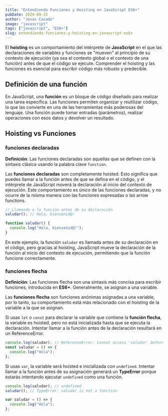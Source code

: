 ```yaml
---
title: "Entendiendo Funciones y Hoisting en JavaScript ES6+"
pubDate: 2024-09-25
author: "Jesús Casado"
image: "javascript"
tags: ["javascript", "ES6+"]
slug: entendiendo-funciones-y-hoisting-en-javascript-es6+
---
```


El **hoisting** es un comportamiento del intérprete de **JavaScript** en el que las declaraciones de variables y funciones se "mueven" al principio de su contexto de ejecución (ya sea el contexto global o el contexto de una función) antes de que el código se ejecute. Comprender el hoisting y las funciones es esencial para escribir código más robusto y predecible.

## Definición de una función

En JavaScript, una **función** es un bloque de código diseñado para realizar una tarea específica. Las funciones permiten organizar y reutilizar código, lo que las convierte en una de las herramientas más poderosas del lenguaje. Una función puede tomar entradas (parámetros), realizar operaciones con esos datos y devolver un resultado.

## Hoisting vs Funciones

### funciones declaradas

**Definición**: Las funciones declaradas son aquellas que se definen con la sintaxis clásica usando la palabra clave `function`.

Las **funciones declaradas** son completamente hoisted. Esto significa que puedes llamar a la función antes de que se defina en el código, y el intérprete de JavaScript moverá la declaración al inicio del contexto de ejecución. Este comportamiento es único de las funciones declaradas, y no ocurre de la misma manera con las funciones expresadas o las arrow functions.

```javascript
// Llamando a la función antes de su declaración
saludar(); // Hola, bienvenid@!

function saludar() {
  console.log("Hola, bienvenid@!");
}
```

En este ejemplo, la función `saludar` es llamada antes de su declaración en el código, pero gracias al hoisting, JavaScript mueve la declaración de la función al inicio del contexto de ejecución, permitiendo que la función funcione correctamente.

### funciones flecha

**Definición**: Las funciones flecha son una sintaxis más concisa para escribir funciones, introducida en **ES6+**. Generalmente, se asignan a una variable.

Las **funciones flecha** son funciones anónimas asignadas a una variable, por lo tanto, su comportamiento está más relacionado con el hoisting de la variable a la que se asignan.

Si usas `let` o `const` para declarar la variable que contiene la **función flecha**, la variable es hoisted, pero no está inicializada hasta que se ejecuta la declaración. Intentar llamar a la función antes de la declaración resultará en un ReferenceError.

```javascript
console.log(saludar); // ReferenceError: Cannot access 'saludar' before initialization
const saludar = () => {
  console.log("Hola");
};
```

Si usas `var`, la variable será hoisted e inicializada con `undefined`. Intentar llamar a la función antes de su asignación generará un **TypeError** porque estarás intentando ejecutar `undefined` como una función.

```javascript
console.log(saludar); // undefined
saludar(); // TypeError: saludar is not a function

var saludar = () => {
  console.log("Hola");
};
```
